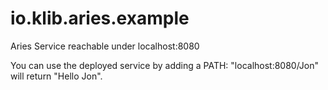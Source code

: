 # io.klib.aries.example

Aries Service reachable under localhost:8080

You can use the deployed service by adding a PATH: "localhost:8080/Jon" will return "Hello Jon".